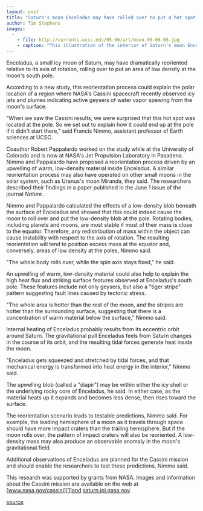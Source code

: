 ```yaml
---
layout: post
title: "Saturn's moon Enceladus may have rolled over to put a hot spot at the pole"
author: Tim Stephens 
images:
  -
    - file: http://currents.ucsc.edu/05-06/art/moon.06-06-05.jpg
    - caption: "This illustration of the interior of Saturn's moon Enceladus shows warm, low-density material rising to the surface. The material may rise from within the moon's icy shell (yellow) or its rocky core (red). A new study says Enceladus might have rolled or rotated itself to place this area of low density at the south pole. Photos: NASA/JPL/Space Science Institute"
---
```


Enceladus, a small icy moon of Saturn, may have dramatically reoriented relative to its axis of rotation, rolling over to put an area of low density at the moon's south pole.

According to a new study, this reorientation process could explain the polar location of a region where NASA's Cassini spacecraft recently observed icy jets and plumes indicating active geysers of water vapor spewing from the moon's surface.

"When we saw the Cassini results, we were surprised that this hot spot was located at the pole. So we set out to explain how it could end up at the pole if it didn't start there," said Francis Nimmo, assistant professor of Earth sciences at UCSC.

Coauthor Robert Pappalardo worked on the study while at the University of Colorado and is now at NASA's Jet Propulsion Laboratory in Pasadena. Nimmo and Pappalardo have proposed a reorientation process driven by an upwelling of warm, low-density material inside Enceladus. A similar reorientation process may also have operated on other small moons in the solar system, such as Uranus's moon Miranda, they said. The researchers described their findings in a paper published in the June 1 issue of the journal _Nature_.

Nimmo and Pappalardo calculated the effects of a low-density blob beneath the surface of Enceladus and showed that this could indeed cause the moon to roll over and put the low-density blob at the pole. Rotating bodies, including planets and moons, are most stable if most of their mass is close to the equator. Therefore, any redistribution of mass within the object can cause instability with respect to the axis of rotation. The resulting reorientation will tend to position excess mass at the equator and, conversely, areas of low density at the poles, Nimmo said.

"The whole body rolls over, while the spin axis stays fixed," he said.

An upwelling of warm, low-density material could also help to explain the high heat flux and striking surface features observed at Enceladus's south pole. These features include not only geysers, but also a "tiger stripe" pattern suggesting fault lines caused by tectonic stress.

"The whole area is hotter than the rest of the moon, and the stripes are hotter than the surrounding surface, suggesting that there is a concentration of warm material below the surface," Nimmo said.

Internal heating of Enceladus probably results from its eccentric orbit around Saturn. The gravitational pull Enceladus feels from Saturn changes in the course of its orbit, and the resulting tidal forces generate heat inside the moon.

"Enceladus gets squeezed and stretched by tidal forces, and that mechanical energy is transformed into heat energy in the interior," Nimmo said.

The upwelling blob (called a "diapir") may be within either the icy shell or the underlying rocky core of Enceladus, he said. In either case, as the material heats up it expands and becomes less dense, then rises toward the surface.

The reorientation scenario leads to testable predictions, Nimmo said. For example, the leading hemisphere of a moon as it travels through space should have more impact craters than the trailing hemisphere. But if the moon rolls over, the pattern of impact craters will also be reoriented. A low-density mass may also produce an observable anomaly in the moon's gravitational field.

Additional observations of Enceladus are planned for the Cassini mission and should enable the researchers to test these predictions, Nimmo said.

This research was supported by grants from NASA. Images and information about the Cassini mission are available on the web at [www.nasa.gov/cassini][1]and [saturn.jpl.nasa.gov][2].

[1]: http://www.nasa.gov/cassini
[2]: http://saturn.jpl.nasa.gov

[source](http://www1.ucsc.edu/currents/05-06/06-05/enceladus.asp "Permalink to enceladus")
